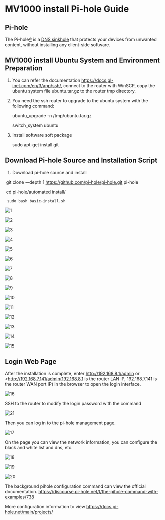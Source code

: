 # MV1000 install Pi-hole Guide

## Pi-hole

The Pi-hole[®](https://pi-hole.net/trademark-rules-and-brand-guidelines/) is a [DNS sinkhole](https://en.wikipedia.org/wiki/DNS_Sinkhole) that protects your devices from unwanted content, without installing any client-side software.

## MV1000 install Ubuntu System and Environment Preparation

1. You can refer the documentation
   <https://docs.gl-inet.com/en/3/app/ssh/>,
   connect to the router with WinSCP, copy the ubuntu system file ubuntu.tar.gz to
   the router tmp directory.

2. You need the ssh router to upgrade to the ubuntu system with the following command:

    ubuntu_upgrade -n /tmp/ubuntu.tar.gz 

    switch_system ubuntu

3. Install software soft package

   sudo apt-get install git

## Download Pi-hole Source and Installation Script

1. Download pi-hole source and install

​		git clone -–depth 1 <https://github.com/pi-hole/pi-hole.git> pi-hole

​    	cd pi-hole/automated install/

   	 sudo bash basic-install.sh

![1](images\1.png)

![2](images\2.png)

![3](images\3.png)

![4](images\4.png)

![5](images\5.png)

![6](images\6.png)

![7](images\7.png)

![8](images\8.png)

![9](images\9.png)

![10](images\10.png)

![11](images\11.png)

![12](images\12.png)

![13](images\13.png)

![14](images\14.png)

![15](images\15.png)

## Login Web Page

After the installation is
complete, enter http://192.168.8.1/admin or <http://192.168.7.141/admin(192.168.8.1 is the router LAN IP, 192.168.7.141 is the router WAN port IP) in the browser to open the login interface.

![16](images\16.png)

SSH to the router to modify the login password with the command

![21](images\21.png)

Then you can log in to the pi-hole management page.

![17](images\17.png)

On the page you can view the network information, you can
configure the black and white list and dns, etc.

![18](images\18.png)

![19](images\19.png)

![20](images\20.png)

The background pihole configuration command can view the official documentation. <https://discourse.pi-hole.net/t/the-pihole-command-with-examples/738>

More configuration information to view <https://docs.pi-hole.net/main/projects/>

